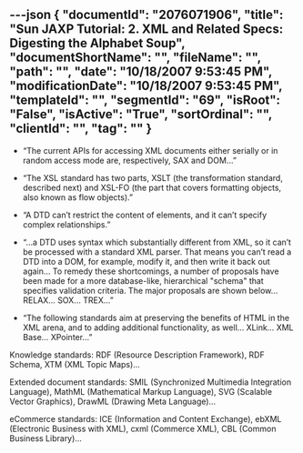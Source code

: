 ---json
{
  "documentId": "2076071906",
  "title": "Sun JAXP Tutorial: 2. XML and Related Specs: Digesting the Alphabet Soup",
  "documentShortName": "",
  "fileName": "",
  "path": "",
  "date": "10/18/2007 9:53:45 PM",
  "modificationDate": "10/18/2007 9:53:45 PM",
  "templateId": "",
  "segmentId": "69",
  "isRoot": "False",
  "isActive": "True",
  "sortOrdinal": "",
  "clientId": "",
  "tag": ""
}
---

* “The current APIs for accessing XML documents either serially or in random access mode are, respectively, SAX and DOM…”

* “The XSL standard has two parts, XSLT (the transformation standard, described next) and XSL-FO (the part that covers formatting objects, also known as flow objects).”

* “A DTD can’t restrict the content of elements, and it can’t specify complex relationships.”

* “…a DTD uses syntax which substantially different from XML, so it can’t be processed with a standard XML parser. That means you can’t read a DTD into a DOM, for example, modify it, and then write it back out again… To remedy these shortcomings, a number of proposals have been made for a more database-like, hierarchical &quot;schema&quot; that specifies validation criteria. The major proposals are shown below… RELAX… SOX… TREX…”

* “The following standards aim at preserving the benefits of HTML in the XML arena, and to adding additional functionality, as well… XLink… XML Base… XPointer…”

Knowledge standards: RDF (Resource Description Framework), RDF Schema, XTM (XML Topic Maps)…

Extended document standards: SMIL (Synchronized Multimedia Integration Language), MathML (Mathematical Markup Language), SVG (Scalable Vector Graphics), DrawML (Drawing Meta Language)…

eCommerce standards: ICE (Information and Content Exchange), ebXML (Electronic Business with XML), cxml (Commerce XML), CBL (Common Business Library)…
